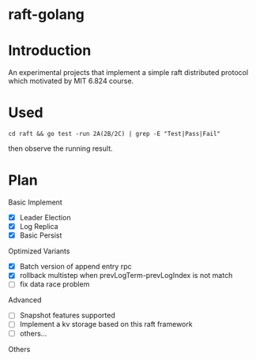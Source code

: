 # raft-golang

# Introduction
An experimental projects that implement a simple raft distributed protocol which motivated by MIT 6.824 course. 

# Used

`cd raft && go test -run 2A(2B/2C) | grep -E "Test|Pass|Fail"`

then observe the running result.

# Plan

Basic Implement
+ [x] Leader Election
+ [x] Log Replica
+ [x] Basic Persist 

Optimized Variants 
+ [x] Batch version of append entry rpc
+ [x] rollback multistep when prevLogTerm-prevLogIndex is not match 
+ [ ] fix data race problem 

Advanced
+ [ ] Snapshot features supported  
+ [ ] Implement a kv storage based on this raft framework
+ [ ] others...

Others
